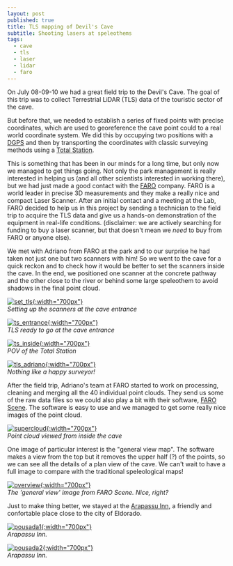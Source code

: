 ```yaml
---
layout: post
published: true
title: TLS mapping of Devil's Cave
subtitle: Shooting lasers at speleothems
tags:
  - cave
  - tls
  - laser
  - lidar
  - faro
---
```


On July 08-09-10 we had a great field trip to the Devil's Cave. The goal of this trip was to collect Terrestrial LiDAR (TLS) data of the touristic sector of the cave. 

But before that, we needed to establish a series of fixed points with precise coordinates, which are used to georeference the cave point could to a real world coordinate system. We did this by occupying two positions with a [DGPS](https://en.wikipedia.org/wiki/Differential_GPS) and then by transporting the coordinates with classic surveying methods using a [Total Station](https://en.wikipedia.org/wiki/Total_station). 


This is something that has been in our minds for a long time, but only now we managed to get things going. Not only the park management is really interested in helping us (and all other scientists interested in working there), but we had just made a good contact with the [FARO](https://www.faro.com) company. FARO is a world leader in precise 3D measurements and they make a really nice and compact Laser Scanner. After an initial contact and a meeting at the Lab, FARO decided to help us in this project by sending a technician to the field trip to acquire the TLS data and give us a hands-on demonstration of the equipment in real-life conditions. (disclaimer: we are actively searching for funding to buy a laser scanner, but that doesn't mean we _need_ to buy from FARO or anyone else). 

We met with Adriano from FARO at the park and to our surprise he had taken not just one but two scanners with him! So we went to the cave for a quick reckon and to check how it would be better to set the scanners inside the cave. In the end, we positioned one scanner at the concrete pathway and the other close to the river or behind some large speleothem to avoid shadows in the final point cloud.

[![set_tls]({{site.baseurl}}/img/tapagem/diabo_set_two_tls.jpg "Two scanners!. Click to see larger image"){:width="700px"}]({{site.baseurl}}/img/tapagem/diabo_set_two_tls.jpg)   
*Setting up the scanners at the cave entrance*

[![ts_entrance]({{site.baseurl}}/img/tapagem/diabo_tls_entrance.jpg "TLS ready to go. Click to see larger image"){:width="700px"}]({{site.baseurl}}/img/tapagem/diabo_tls_entrance.jpg)   
*TLS ready to go at the cave entrance*

[![ts_inside]({{site.baseurl}}/img/tapagem/diabo_ts_inside.jpg "Total Station inside the cave. Click to see larger image"){:width="700px"}]({{site.baseurl}}/img/tapagem/diabo_ts_inside.jpg)   
*POV of the Total Station*

[![tls_adriano]({{site.baseurl}}/img/tapagem/diabo_tls_adriano.jpg "Adriano from FARO. Click to see larger image"){:width="700px"}]({{site.baseurl}}/img/tapagem/diabo_tls_adriano.jpg)   
*Nothing like a happy surveyor!*

After the field trip, Adriano's team at FARO started to work on processing, cleaning and merging all the 40 individual point clouds. They send us some of the raw data files so we could also play a bit with their software, [FARO Scene](https://www.faro.com/products/product-design/faro-scene/). The software is easy to use and we managed to get some really nice images of the point cloud.

[![supercloud]({{site.baseurl}}/img/tapagem/diabo_captura_nuvem_super.jpg "Point cloud. Click to see larger image"){:width="700px"}]({{site.baseurl}}/img/tapagem/diabo_captura_nuvem_super.jpg)   
*Point cloud viewed from inside the cave*

One image of particular interest is the "general view map". The software makes a view from the top but it removes the upper half (?) of the points, so we can see all the details of a plan view of the cave. We can't wait to have a full image to compare with the traditional speleological maps!

[![overview]({{site.baseurl}}/img/tapagem/diabo_captura_visao_geral.png "View from the top. Click to see larger image"){:width="700px"}]({{site.baseurl}}/img/tapagem/diabo_captura_visao_geral.png)  
*The 'general view' image from FARO Scene. Nice, right?*

Just to make thing better, we stayed at the [Arapassu Inn](http://pousadacavernadodiabo.com.br), a friendly and confortable place close to the city of Eldorado. 


[![pousada1]({{site.baseurl}}/img/tapagem/diabo_pousada1.jpg "Arapassu Inn. Click to see larger image"){:width="700px"}]({{site.baseurl}}/img/tapagem/diabo_pousada1.jpg)  
*Arapassu Inn.*

[![pousada2]({{site.baseurl}}/img/tapagem/diabo_pousada2.jpg "Arapassu Inn. Click to see larger image"){:width="700px"}]({{site.baseurl}}/img/tapagem/diabo_pousada2.jpg)  
*Arapassu Inn.*








<!-- &nbsp; -->

<!-- &nbsp; -->
<!-- {% include share-buttons.html %} -->

<!-- One crucial element here was (is) the support received from the Park administration. In previous years, the person in charge was always imposing restrictions on what we could do, and that was really problematic. You see, in order to do a precise survey with the Total Station, we need fixed points on the ground that can be re-occupied later. This means drilling a small hole and glueing a screw in it. The final result is barely noticed by anyone and essential to us. In a 'regular' touristic cave, this would be really hard to do, because it could impact the cave environment. But in a cave with concrete pathways and stairs, drilling a small hole in the concrete doesn't mean much in terms of impact, right? -->
<!-- [![set_ts]({{site.baseurl}}/img/diabo_set_ts.jpg "Total Station set up. Click to see larger image"){:width="300px"}]({{site.baseurl}}/img/diabo_set_ts.jpg)   
*Setting up a fixed position for the Total Station* -->
